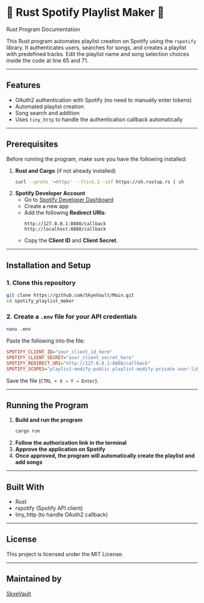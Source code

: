 # 🎵 Rust Spotify Playlist Maker 🎵
Rust Program Documentation

This Rust program automates playlist creation on Spotify using the `rspotify` library. It authenticates users, searches for songs, and creates a playlist with predefined tracks. Edit the playlist name and song selection choices inside the code at line 65 and 71.

---

## Features
- OAuth2 authentication with Spotify (no need to manually enter tokens)
- Automated playlist creation
- Song search and addition
- Uses `tiny_http` to handle the authentication callback automatically

---

## Prerequisites
Before running the program, make sure you have the following installed:

1. **Rust and Cargo** (if not already installed)  
   ```sh
   curl --proto '=https' --tlsv1.2 -sSf https://sh.rustup.rs | sh
   ```
2. **Spotify Developer Account**  
   - Go to [Spotify Developer Dashboard](https://developer.spotify.com/dashboard)
   - Create a new app
   - Add the following **Redirect URIs**:
     ```
     http://127.0.0.1:8888/callback
     http://localhost:8888/callback
     ```
   - Copy the **Client ID** and **Client Secret**.

---

## Installation and Setup
### 1. Clone this repository
```sh
git clone https://github.com/SkyeVault/Main.git
cd spotify_playlist_maker
```

### 2. Create a `.env` file for your API credentials
```sh
nano .env
```
Paste the following into the file:
```ini
SPOTIFY_CLIENT_ID="your_client_id_here"
SPOTIFY_CLIENT_SECRET="your_client_secret_here"
SPOTIFY_REDIRECT_URI="http://127.0.0.1:8888/callback"
SPOTIFY_SCOPES="playlist-modify-public playlist-modify-private user-library-read"
```
Save the file (`CTRL + X → Y → Enter`).

---

## Running the Program
1. **Build and run the program**
   ```sh
   cargo run
   ```
2. **Follow the authorization link in the terminal**
3. **Approve the application on Spotify**
4. **Once approved, the program will automatically create the playlist and add songs**

---

## Built With
- Rust
- rspotify (Spotify API client)
- tiny_http (to handle OAuth2 callback)

---

## License
This project is licensed under the MIT License.

---

## Maintained by
[SkyeVault](https://github.com/SkyeVault)
```

